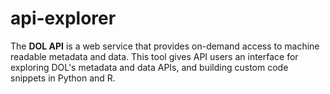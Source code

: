 # api-explorer
The **DOL API** is a web service that provides on-demand access to machine readable metadata and data. This tool gives API users an interface for exploring DOL's metadata and data APIs, and building custom code snippets in Python and R.
